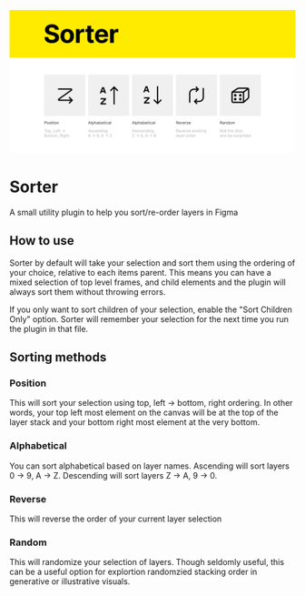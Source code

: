 ![Sorter promo image](img/banner.png?raw=true "Sort promo")

# Sorter
A small utility plugin to help you sort/re-order layers in Figma

## How to use
Sorter by default will take your selection and sort them using the ordering of your choice, relative to each items parent. This means you can have a mixed selection of top level frames, and child elements and the plugin will always sort them without throwing errors.

If you only want to sort children of your selection, enable the "Sort Children Only" option. Sorter will remember your selection for the next time you run the plugin in that file.

## Sorting methods

### Position
This will sort your selection using top, left → bottom, right ordering. In other words, your top left most element on the canvas will be at the top of the layer stack and your bottom right most element at the very bottom.

### Alphabetical
You can sort alphabetical based on layer names. Ascending will sort layers 0 → 9, A → Z. Descending will sort layers Z → A, 9 → 0.

### Reverse
This will reverse the order of your current layer selection

### Random
This will randomize your selection of layers. Though seldomly useful, this can be a useful option for explortion randomzied stacking order in generative or illustrative visuals.
